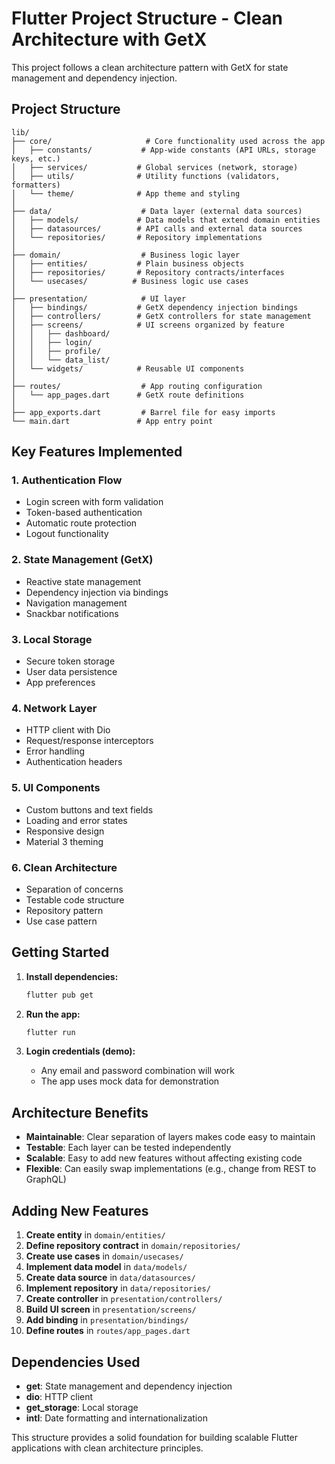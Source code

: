 # Flutter Project Structure - Clean Architecture with GetX

This project follows a clean architecture pattern with GetX for state management and dependency injection.

## Project Structure

```
lib/
├── core/                     # Core functionality used across the app
│   ├── constants/           # App-wide constants (API URLs, storage keys, etc.)
│   ├── services/           # Global services (network, storage)
│   ├── utils/              # Utility functions (validators, formatters)
│   └── theme/              # App theme and styling
│
├── data/                    # Data layer (external data sources)
│   ├── models/             # Data models that extend domain entities
│   ├── datasources/        # API calls and external data sources
│   └── repositories/       # Repository implementations
│
├── domain/                  # Business logic layer
│   ├── entities/           # Plain business objects
│   ├── repositories/       # Repository contracts/interfaces
│   └── usecases/          # Business logic use cases
│
├── presentation/            # UI layer
│   ├── bindings/           # GetX dependency injection bindings
│   ├── controllers/        # GetX controllers for state management
│   ├── screens/            # UI screens organized by feature
│   │   ├── dashboard/
│   │   ├── login/
│   │   ├── profile/
│   │   └── data_list/
│   └── widgets/            # Reusable UI components
│
├── routes/                  # App routing configuration
│   └── app_pages.dart      # GetX route definitions
│
├── app_exports.dart         # Barrel file for easy imports
└── main.dart               # App entry point
```

## Key Features Implemented

### 1. Authentication Flow

- Login screen with form validation
- Token-based authentication
- Automatic route protection
- Logout functionality

### 2. State Management (GetX)

- Reactive state management
- Dependency injection via bindings
- Navigation management
- Snackbar notifications

### 3. Local Storage

- Secure token storage
- User data persistence
- App preferences

### 4. Network Layer

- HTTP client with Dio
- Request/response interceptors
- Error handling
- Authentication headers

### 5. UI Components

- Custom buttons and text fields
- Loading and error states
- Responsive design
- Material 3 theming

### 6. Clean Architecture

- Separation of concerns
- Testable code structure
- Repository pattern
- Use case pattern

## Getting Started

1. **Install dependencies:**

   ```bash
   flutter pub get
   ```

2. **Run the app:**

   ```bash
   flutter run
   ```

3. **Login credentials (demo):**
   - Any email and password combination will work
   - The app uses mock data for demonstration

## Architecture Benefits

- **Maintainable**: Clear separation of layers makes code easy to maintain
- **Testable**: Each layer can be tested independently
- **Scalable**: Easy to add new features without affecting existing code
- **Flexible**: Can easily swap implementations (e.g., change from REST to GraphQL)

## Adding New Features

1. **Create entity** in `domain/entities/`
2. **Define repository contract** in `domain/repositories/`
3. **Create use cases** in `domain/usecases/`
4. **Implement data model** in `data/models/`
5. **Create data source** in `data/datasources/`
6. **Implement repository** in `data/repositories/`
7. **Create controller** in `presentation/controllers/`
8. **Build UI screen** in `presentation/screens/`
9. **Add binding** in `presentation/bindings/`
10. **Define routes** in `routes/app_pages.dart`

## Dependencies Used

- **get**: State management and dependency injection
- **dio**: HTTP client
- **get_storage**: Local storage
- **intl**: Date formatting and internationalization

This structure provides a solid foundation for building scalable Flutter applications with clean architecture principles.
